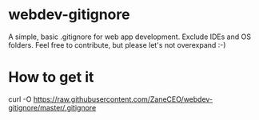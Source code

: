 # webdev-gitignore
A simple, basic .gitignore for web app development. Exclude IDEs and OS folders. Feel free to contribute, but please let's not overexpand :-)

# How to get it
curl -O https://raw.githubusercontent.com/ZaneCEO/webdev-gitignore/master/.gitignore
